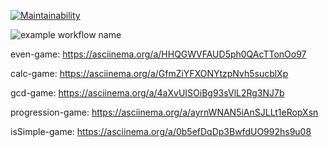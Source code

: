 [![Maintainability](https://api.codeclimate.com/v1/badges/14fb832f42902b87889f/maintainability)](https://codeclimate.com/github/tsariuk/backend-project-lvl1/maintainability)

![example workflow name](https://github.com/tsariuk/backend-project-lvl1/workflows/CI/badge.svg)

even-game: https://asciinema.org/a/HHQGWVFAUD5ph0QAcTTonOo97

calc-game:  https://asciinema.org/a/GfmZiYFXONYtzpNvh5sucblXp 

gcd-game: https://asciinema.org/a/4aXvUISOiBg93sVlL2Rg3NJ7b

progression-game: https://asciinema.org/a/ayrnWNAN5iAnSJLLt1eRopXsn

isSimple-game:  https://asciinema.org/a/0b5efDqDp3BwfdUO992hs9u08